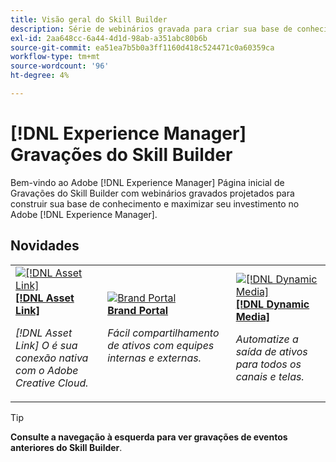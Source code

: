 ```yaml
---
title: Visão geral do Skill Builder
description: Série de webinários gravada para criar sua base de conhecimento e maximizar seu investimento no Adobe Experience Manager
exl-id: 2aa648cc-6a44-4d1d-98ab-a351abc80b6b
source-git-commit: ea51ea7b5b0a3ff1160d418c524471c0a60359ca
workflow-type: tm+mt
source-wordcount: '96'
ht-degree: 4%

---
```


# [!DNL Experience Manager] Gravações do Skill Builder

Bem-vindo ao Adobe [!DNL Experience Manager] Página inicial de Gravações do Skill Builder com webinários gravados projetados para construir sua base de conhecimento e maximizar seu investimento no Adobe [!DNL Experience Manager].

## Novidades

<table>
<tr>
  <td>
    <a href="https://experienceleague.adobe.com/en/docs/experience-manager-skill-builder/skill-builder/for-2020/asset-link">
      <img alt="[!DNL Asset Link]" src="assets/332127.jpeg" />
    </a>
    <div>
      <a href="https://experienceleague.adobe.com/en/docs/experience-manager-skill-builder/skill-builder/for-2020/asset-link">
    <strong>[!DNL Asset Link]</strong>
    </a>
    </div>
    <p>
    <em>[!DNL Asset Link] O é sua conexão nativa com o Adobe Creative Cloud.</em>
    <p>
  </td>
  <td>
    <a href="https://experienceleague.adobe.com/en/docs/experience-manager-skill-builder/skill-builder/for-2020/brand-portal">
    <img alt="Brand Portal" src="assets/332133.jpeg" />
    </a>
    <div>
    <a href="https://experienceleague.adobe.com/en/docs/experience-manager-skill-builder/skill-builder/for-2020/brand-portal">
    <strong>Brand Portal</strong>
    </a>
    </div>
    <p>
    <em>Fácil compartilhamento de ativos com equipes internas e externas.</em>
    </p>
  </td>
  <td>
    <a href="https://experienceleague.adobe.com/en/docs/experience-manager-skill-builder/skill-builder/for-2020/dynamic-media">
      <img alt="[!DNL Dynamic Media]" src="assets/332132.jpeg" />
    </a>
     <div>
      <a href="https://experienceleague.adobe.com/en/docs/experience-manager-skill-builder/skill-builder/for-2020/dynamic-media">
        <strong>[!DNL Dynamic Media]</strong>
      </a>
    </div>
    <p>
    <em>Automatize a saída de ativos para todos os canais e telas.</em>
    <p>
  </td>
</tr>
</table>

>[!TIP]
>
>**Consulte a navegação à esquerda para ver gravações de eventos anteriores do Skill Builder**.
